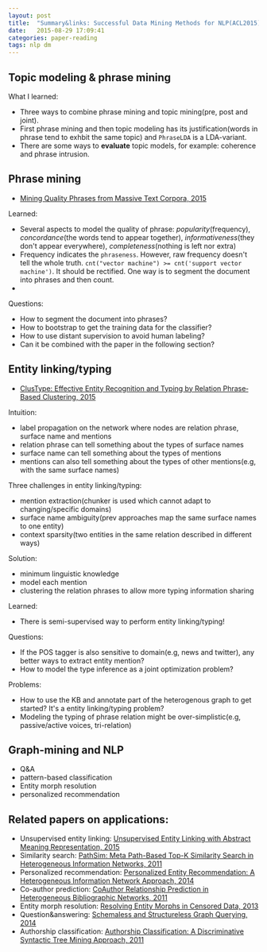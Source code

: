 ```yaml
---
layout: post
title:  "Summary&links: Successful Data Mining Methods for NLP(ACL2015)"
date:   2015-08-29 17:09:41
categories: paper-reading
tags: nlp dm
---
```


## Topic modeling & phrase mining

What I learned:

- Three ways to combine phrase mining and topic mining(pre, post and joint).
- First phrase mining and then topic modeling has its justification(words in phrase tend to exhbit the same topic) and `PhraseLDA` is a LDA-variant.
- There are some  ways to **evaluate** topic models, for example: coherence and phrase intrusion.


## Phrase mining

- [Mining Quality Phrases from Massive Text Corpora, 2015](http://research.microsoft.com/apps/pubs/default.aspx?id=241783)

Learned:

- Several aspects to model the quality of phrase: *popularity*(frequency), *concordance*(the words tend to appear together), *informativeness*(they don't appear everywhere), *completeness*(nothing is left nor extra)
- Frequency indicates the `phraseness`. However, raw frequency doesn't tell the whole truth. `cnt("vector machine") >= cnt('support vector machine')`. It should be rectified. One way is to segment the document into phrases and then count.
- 

Questions:

- How to segment the document into phrases?
- How to bootstrap to get the training data for the classifier?
- How to use distant supervision to avoid human labeling?
- Can it be combined with the paper in the following section?


## Entity linking/typing

- [ClusType: Effective Entity Recognition and Typing by Relation Phrase‐Based Clustering, 2015](http://web.engr.illinois.edu/~xren7/fp611-ren.pdf)

Intuition:
- label propagation on the network where nodes are relation phrase, surface name and mentions
- relation phrase can tell something about the types of surface names
- surface name can tell something about the types of mentions
- mentions can also tell something about the types of other mentions(e.g, with the same surface names)


Three challenges in entity linking/typing:
- mention extraction(chunker is used which cannot adapt to changing/specific domains)
- surface name ambiguity(prev approaches map the same surface names to one entity)
- context sparsity(two entities in the same relation described in different ways)

Solution:
- minimum linguistic knowledge
- model each mention
- clustering the relation phrases to allow more typing information sharing

Learned:

- There is semi-supervised way to perform entity linking/typing!

Questions:
- If the POS tagger is also sensitive to domain(e.g, news and twitter), any better ways to extract entity mention?
- How to model the type inference as a joint optimization problem?

Problems:
- How to use the KB and annotate part of the heterogenous graph to get started? It's a entity linking/typing problem?
- Modeling the typing of phrase relation might be over-simplistic(e.g, passive/active voices, tri-relation)


## Graph-mining and NLP

- Q&A
- pattern-based classification
- Entity morph resolution
- personalized recommendation

## Related papers on applications:

- Unsupervised entity linking: [Unsupervised Entity Linking with Abstract Meaning Representation, 2015](http://nlp.cs.rpi.edu/paper/amrel.pdf)
- Similarity search: [PathSim: Meta Path-Based Top-K Similarity Search in Heterogeneous Information Networks, 2011](http://www-dev.ccs.neu.edu/home/yzsun/papers/vldb11_topKSim.pdf)
- Personalized recommendation: [Personalized Entity Recommendation: A Heterogeneous Information Network Approach, 2014](http://web.engr.illinois.edu/~hanj/pdf/wsdm14_xyu.pdf)
- Co-author prediction: [CoAuthor Relationship Prediction in Heterogeneous Bibliographic Networks, 2011](http://www.ccs.neu.edu/home/yzsun/papers/asonam11_pathpredict.pdf)
- Entity morph resolution: [Resolving Entity Morphs in Censored Data, 2013](http://www.aclweb.org/anthology/P13-1107)
- Question&answering: [Schemaless and Structureless Graph Querying, 2014](http://www.vldb.org/pvldb/vol7/p565-yang.pdf)
- Authorship classification: [Authorship Classification: A Discriminative Syntactic Tree Mining Approach, 2011](http://hanj.cs.illinois.edu/pdf/sigir11_skim.pdf)


